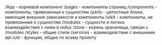 /App - корневой компонент
/pages - компоненты страниц
/components - компоненты, привязанные к сущностям
/parts - целостные блоки, имеющие внешние зависимости и компоненты
/uikit - компоненты, не привязанные к сущностям
/modules - сущности и логика взаимодействия с ними в redux
/store - корень хранилища, связан с /modules
/styles - общие стили
/services - взаимодействие с внешними api
/util - функции, общие по всему проекту
